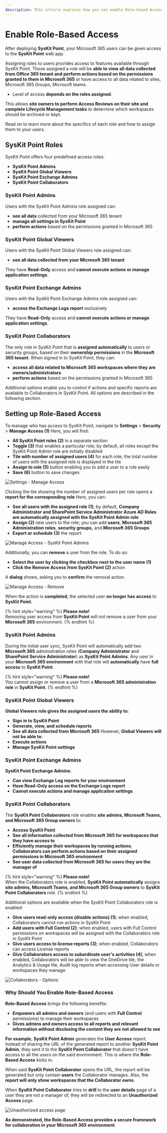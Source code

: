```yaml
---
description: This article explains how you can enable Role-based Access in SysKit Point.
---
```


# Enable Role-Based Access

After deploying **SysKit Point**, your Microsoft 365 users can be given access to the **SysKit Point** web app.

Assigning roles to users provides access to features available through SysKit Point. Those assigned a role will be **able to view all data collected from Office 365 tenant and perform actions based on the permissions granted to them in Microsoft 365** or have access to all data related to sites, Microsoft 365 Groups, Microsoft teams.
 * Level of access **depends on the roles assigned**.

This allows **site owners to perform Access Reviews on their site and complete Lifecycle Management tasks** to determine which workspaces should be archived or kept. 

Read on to learn more about the specifics of each role and how to assign them to your users. 

## SysKit Point Roles

SysKit Point offers four predefined access roles:

* **SysKit Point Admins**
* **SysKit Point Global Viewers**
* **SysKit Point Exchange Admins**
* **SysKit Point Collaborators**

### SysKit Point Admins

Users with the SysKit Point Admins role assigned can:

* **see all data** collected from your Microsoft 365 tenant
* **manage all settings in SysKit Point** 
* **perform actions** based on the permissions granted in Microsoft 365

### SysKit Point Global Viewers

Users with the SysKit Point Global Viewers role assigned can:

* **see all data collected from your Microsoft 365 tenant**

They have **Read-Only** access and **cannot execute actions or manage application settings**.

### SysKit Point Exchange Admins

Users with the SysKit Point Exchange Admins role assigned can:

* **access the Exchange Logs report** exclusively

They have **Read-Only** access and **cannot execute actions or manage application settings**.

### SysKit Point Collaborators

The only role in SysKit Point that is **assigned automatically** to users or security groups, based on their **ownership permissions** in the **Microsoft 365 tenant**. When signed in to SysKit Point, they can:

* **access all data related to Microsoft 365 workspaces where they are owners/administrators**
* **perform actions** based on the permissions granted in Microsoft 365

Additional options enable you to control if actions and specific reports are available to Collaborators in SysKit Point. All options are described in the following section.

## Setting up Role-Based Access

To manage who has access to SysKit Point, navigate to **Settings** > **Security** > **Manage Access (1)**
Here, you will find:
* **All SysKit Point roles (2)** in a separate section
* **Toggle (3)** that enables a particular role; by default, all roles except the SysKit Point Admin role are initially disabled 
* **Tile with number of assigned users (4)** for each role; the total number of users with the assigned role is displayed in the tile
* **Assign to role (5)** button enabling you to add a user to a role easily
* **Save (6)** button to save changes

![Settings - Manage Access](../.gitbook/assets/enable-role-based-access_manage-access.png)

Clicking the tile showing the number of assigned users per role opens a **report for the corresponding role**
Here, you can:
* **See all users with the assigned role (1)**; by default, **Company Administrator and SharePoint Service Administrator Azure AD Roles are automatically assigned with the SysKit Point Admin role**
* **Assign (2)** new users to the role; you can add **users**, **Microsoft 365 Administration roles**, **security groups,** and **Microsoft 365 Groups**
* **Export or schedule (3)** the report

![Manage Access - SysKit Point Admins](../.gitbook/assets/enable-role-based-access_admins.png)

Additionally, you can **remove** a user from the role. To do so:
* **Select the user by clicking the checkbox next to the user name \(1\)**
* **Click the Remove Access from SysKit Point \(2\)** action

A **dialog** shows, asking you to **confirm** the removal action.

![Manage Access - Remove](../.gitbook/assets/enable-role-based-access_remove.png)

When the action is **completed**, the selected user **no longer has access** to **SysKit Point**.

{% hint style="warning" %}
**Please note!**  
Removing user access from **SysKit Point** will not remove a user from your **Microsoft 365** environment.
{% endhint %}

### SysKit Point Admins

During the initial user sync, SysKit Point will automatically add two **Microsoft 365** administration roles \(**Company Administrator** and **SharePoint Service Administrator**\) as **SysKit Point Admins**. Any user in your **Microsoft 365 environment** with that role will **automatically** have **full access** to **SysKit Point**.

{% hint style="warning" %}
**Please note!**  
You cannot assign or remove a user from a **Microsoft 365 administration role** in **SysKit Point**.
{% endhint %}

### SysKit Point Global Viewers

**Global Viewers role gives the assigned users the ability to**:
* **Sign in to SysKit Point**
* **Generate, view, and schedule reports**
* **See all data collected from Microsoft 365**
However, **Global Viewers will not be able to**:
* **Execute actions**
* **Manage SysKit Point settings**

### SysKit Point Exchange Admins

**SysKit Point Exchange Admins**:
* **Can view Exchange Log reports for your environment**
* **Have Read-Only access on the Exchange Logs report**
* **Cannot execute actions and manage application settings**

### SysKit Point Collaborators

The **SysKit Point Collaborators** role enables **site admins, Microsoft Teams, and Microsoft 365 Group owners** to:
* **Access SysKit Point**
* **See all information collected from Microsoft 365 for workspaces that they have access to**
* **Efficiently manage their workspaces by running actions**; **Collaborators can perform actions based on their assigned permissions in Microsoft 365 environment**
* **See user data collected from Microsoft 365 for users they are the manager of**

{% hint style="warning" %}
**Please note!**  
When the Collaborators role is enabled, **SysKit Point automatically** assigns **site admins, Microsoft Teams, and Microsoft 365 Group owners** to **SysKit Point Collaborators** role.
{% endhint %}

Additional options are available when the SysKit Point Collaborators role is enabled:
* **Give users read-only access (disable actions) (1)**; when enabled, Collaborators cannot run actions in SysKit Point
* **Add users with Full Control (2)**; when enabled, users with Full Control permissions on workspaces will be assigned with the Collaborators role in SysKit Point
* **Give users access to license reports (3)**; when enabled, Collaborators can access License reports
* **Give Collaborators access to subordinate user's activities (4)**; when enabled, Collaborators will be able to view the OneDrive tile, the Analytics & Usage tile, Audit log reports when accessing User details or workspaces they manage

![Collaborators - Options](../.gitbook/assets/enable-role-based-access_collaborator-options.png)

### Why Should You Enable Role-Based Access

**Role-Based Access** brings the following benefits:
* **Empowers all admins and owners** \(and users with **Full Control** permissions\) to manage their workspaces
* **Gives admins and owners access to all reports and relevant information without disclosing the content they are not allowed to see**


**For example**, **SysKit Point Admin** generates the **User Access** report. Instead of sharing the URL of the generated report to another **SysKit Point Admin**, they sent it to the **SysKit Point Collaborator** that doesn't have access to all the users on the said environment. This is where the **Role-Based Access** kicks in.

When said **SysKit Point Collaborator** opens the URL, the report will be generated but only contain **users** the Collaborator manages. Also, the **report will only show workspaces that the Collaborator owns**.

When **SysKit Point Collaborator** tries to **drill** to the **user details** page of a user they are not a manager of, they will be redirected to an **Unauthorized Access** page.

![Unauthorized access page](../.gitbook/assets/enable-role-based-access_unauthorized-access-screen.png)

**As demonstrated, the Role-Based Access provides a secure framework for collaboration in your Microsoft 365 environment**.